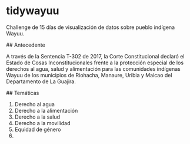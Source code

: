 # tidywayuu
Challenge de 15 días de visualización de datos sobre pueblo indígena Wayuu. 


## Antecedente 

A través de la Sentencia T-302 de 2017, la Corte Constitucional declaró el Estado de Cosas Inconstitucionales frente a la protección especial de los derechos al agua, salud y alimentación para las comunidades indígenas Wayuu de los municipios de Riohacha, Manaure, Uribia y Maicao del Departamento de La Guajira.

## Temáticas

1. Derecho al agua
2. Derecho a la alimentación
3. Derecho a la salud
4. Derecho a la movilidad
5. Equidad de género
6. 
